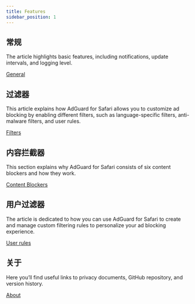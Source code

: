 ```yaml
---
title: Features
sidebar_position: 1
---
```


## 常规

The article highlights basic features, including notifications, update intervals, and logging level.

[General](adguard-for-safari/features/general.md)

## 过滤器

This article explains how AdGuard for Safari allows you to customize ad blocking by enabling different filters, such as language-specific filters, anti-malware filters, and user rules.

[Filters](/adguard-for-safari/features/filters.md)

## 内容拦截器

This section explains why AdGuard for Safari consists of six content blockers and how they work.

[Content Blockers](/adguard-for-safari/features/content-blockers/content-blockers.md)

## 用户过滤器

The article is dedicated to how you can use AdGuard for Safari to create and manage custom filtering rules to personalize your ad blocking experience.

[User rules](/adguard-for-safari/features/rules.md)

## 关于

Here you’ll find useful links to privacy documents, GitHub repository, and version history.

[About](/adguard-for-safari/features/about.md)
